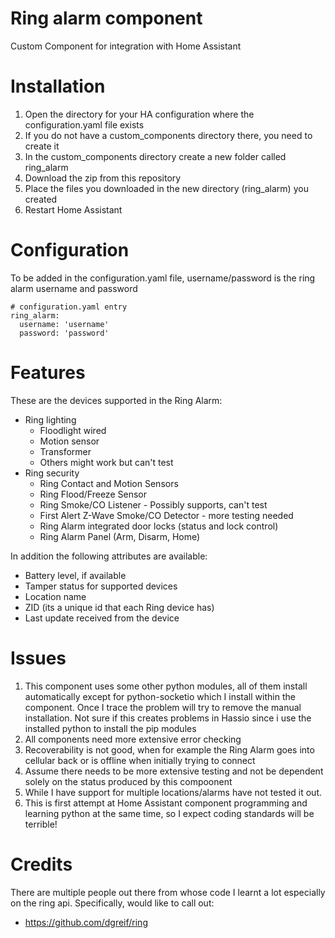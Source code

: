 # Ring alarm component
Custom Component for integration with Home Assistant

# Installation
1. Open the directory for your HA configuration where the configuration.yaml file exists
2. If you do not have a custom_components directory there, you need to create it
3. In the custom_components directory create a new folder called ring_alarm
4. Download the zip from this repository
5. Place the files you downloaded in the new directory (ring_alarm) you created
6. Restart Home Assistant
 
# Configuration
To be added in the configuration.yaml file, username/password is the ring alarm username and password

    # configuration.yaml entry
    ring_alarm:     
      username: 'username'
      password: 'password'

# Features
These are the devices supported in the Ring Alarm:
- Ring lighting
    - Floodlight wired
    - Motion sensor
    - Transformer
    - Others might work but can't test
- Ring security
    - Ring Contact and Motion Sensors
    - Ring Flood/Freeze Sensor 
    - Ring Smoke/CO Listener - Possibly supports, can't test
    - First Alert Z-Wave Smoke/CO Detector - more testing needed
    - Ring Alarm integrated door locks (status and lock control)
    - Ring Alarm Panel (Arm, Disarm, Home)

In addition the following attributes are available:
- Battery level, if available
- Tamper status for supported devices 
- Location name
- ZID (its a unique id that each Ring device has)
- Last update received from the device
 
# Issues
1. This component uses some other python modules, all of them install automatically except for python-socketio which I install within the component. 
Once I trace the problem will try to remove the manual installation. Not sure if this creates problems in Hassio since i use the installed python to install the pip modules
2. All components need more extensive error checking
3. Recoverability is not good, when for example the Ring Alarm goes into cellular back or is offline when initially trying to connect
4. Assume there needs to be more extensive testing and not be dependent solely on the status produced by this compoonent
5. While I have support for multiple locations/alarms have not tested it out. 
6. This is first attempt at Home Assistant component programming and learning python at the same time, so I expect coding standards will be terrible!

# Credits
There are multiple people out there from whose code I learnt a lot especially on the ring api. Specifically, would like to call out:
- https://github.com/dgreif/ring